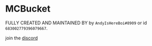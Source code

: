 # MCBucket
FULLY CREATED AND MAINTAINED BY by `AndyIsHereBoi#8909` or id `683002779396079667`.

join the [discord](https://discord.gg/8umsHkcgDJ)
